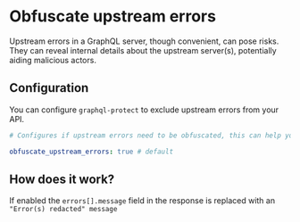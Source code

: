 # Obfuscate upstream errors

Upstream errors in a GraphQL server, though convenient, can pose risks. They can reveal internal details about the upstream server(s), potentially aiding malicious actors.


## Configuration

You can configure `graphql-protect` to exclude upstream errors from your API.

```yaml
# Configures if upstream errors need to be obfuscated, this can help you hide internals of your upstream landscape

obfuscate_upstream_errors: true # default
```

## How does it work?

If enabled the `errors[].message` field in the response is replaced with an `"Error(s) redacted" message`
